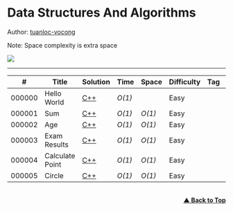 # Data Structures And Algorithms

Author: [tuanloc-vocong](https://github.com/tuanloc-vocong)

Note: Space complexity is extra space

![](https://progress-bar.dev/100/?title=%20done%206%20/1000000&width=1000)

---

| #      | Title           | Solution                            | Time   | Space  | Difficulty | Tag | Topic |
| ------ | --------------- | ----------------------------------- | ------ | ------ | ---------- | --- | ----- |
| 000000 | Hello World     | [C++](./000000_hello_world.cpp)     | _O(1)_ |        | Easy       |     |       |
| 000001 | Sum             | [C++](./000001_sum.cpp)             | _O(1)_ | _O(1)_ | Easy       |     |       |
| 000002 | Age             | [C++](./000002_age.cpp)             | _O(1)_ | _O(1)_ | Easy       |     |       |
| 000003 | Exam Results    | [C++](./000003_exam_results.cpp)    | _O(1)_ | _O(1)_ | Easy       |     |       |
| 000004 | Calculate Point | [C++](./000004_calculate_point.cpp) | _O(1)_ | _O(1)_ | Easy       |     |       |
| 000005 | Circle          | [C++](./000005_circle.cpp)          | _O(1)_ | _O(1)_ | Easy       |     |       |

<br/>
   <div align="right">
       <b><a href="#data_structures_and_algorithms">▲ Back to Top</a></b>
   </div>
<br/>

